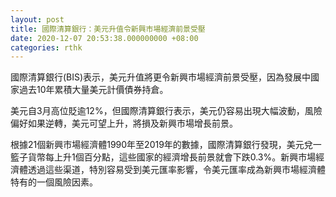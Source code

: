 ```yaml
---
layout: post
title: 國際清算銀行：美元升值令新興市場經濟前景受壓
date: 2020-12-07 20:53:38.000000000 +08:00
categories: rthk
---
```


國際清算銀行(BIS)表示，美元升值將更令新興市場經濟前景受壓，因為發展中國家過去10年累積大量美元計價債券持倉。

美元自3月高位貶逾12%，但國際清算銀行表示，美元仍容易出現大幅波動，風險偏好如果逆轉，美元可望上升，將損及新興市場增長前景。

根據21個新興市場經濟體1990年至2019年的數據，國際清算銀行發現，美元兌一籃子貨幣每上升1個百分點，這些國家的經濟增長前景就會下跌0.3%。新興市場經濟體透過這些渠道，特別容易受到美元匯率影響，令美元匯率成為新興市場經濟體特有的一個風險因素。
